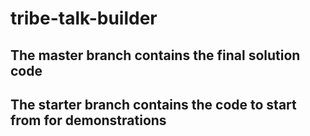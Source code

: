 # tribe-talk-builder

## The master branch contains the final solution code

## The starter branch contains the code to start from for demonstrations
